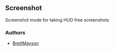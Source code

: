 ## Screenshot

Screenshot mode for taking HUD free screenshots

### Authors

- [BrettMayson](https://github.com/BrettMayson)
